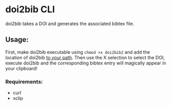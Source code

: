 # doi2bib CLI

doi2bib takes a DOI and generates the associated bibtex file.


## Usage:

First, make doi2bib executable using `chmod +x doi2bib2` and add the location of doi2bib [to your path](https://www.baeldung.com/linux/path-variable).
Then use the X selection to select the DOI, execute doi2bib and the corresponding bibtex entry will magically appear in your clipboard!

### Requirements:

- curl
- xclip

